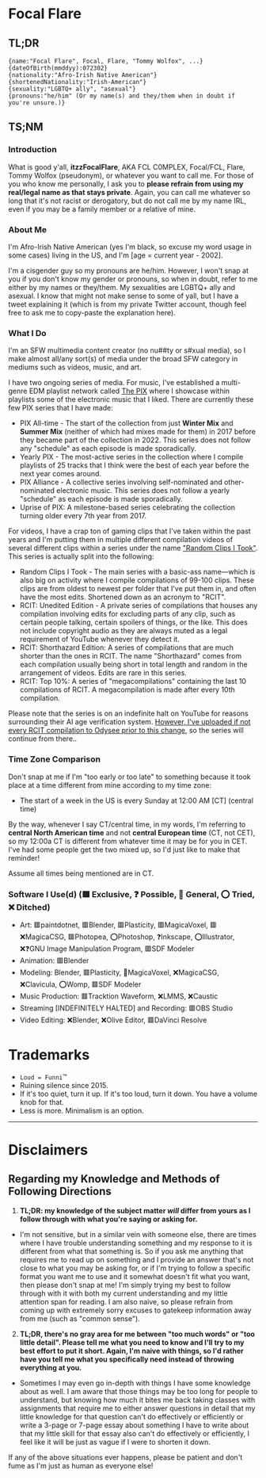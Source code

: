 <!-- aboutMe.md -->
# Focal Flare

##  TL;DR
```
{name:"Focal Flare", Focal, Flare, "Tommy Wolfox", ...}
{dateOfBirth(mmddyy):072302}
{nationality:"Afro-Irish Native American"}
{shortenedNationality:"Irish-American"}
{sexuality:"LGBTQ+ ally", "asexual"}
{pronouns:"he/him" (Or my name(s) and they/them when in doubt if you're unsure.)}
```

## TS;NM
### Introduction
What is good y'all, **itzzFocalFlare**, AKA FCL C0MPLEX, Focal/FCL, Flare, Tommy Wolfox (pseudonym), or whatever you want to call me.
For those of you who know me personally, I ask you to **please refrain from using my real/legal name as that stays private**. Again, you can call me whatever so long that it's not racist or derogatory, but do not call me by my name IRL, even if you may be a family member or a relative of mine.

### About Me

I'm Afro-Irish Native American (yes I'm  black, so excuse my word usage in some cases) living in the US, and I'm [age = current year - 2002].

I'm a cisgender guy so my pronouns are he/him. However, I won't snap at you if you don't know my gender or pronouns, so when in doubt, refer to me either by my names or they/them. My sexualities are LGBTQ+ ally and asexual. I know that might not make sense to some of yall, but I have a tweet explaining it (which is from my private Twitter account, though feel free to ask me to copy-paste the explanation here).

### What I Do

I'm an SFW multimedia content creator (no nu##ty or s#xual media), so I make almost all/any sort(s) of media under the broad SFW category in mediums such as videos, music, and art.

I have two ongoing series of media. For music, I've established a multi-genre EDM playlist network called [The PIX](https://sites.google.com/view/thepix/home?authuser=0) where I showcase within playlists some of the electronic music that I liked. There are currently these few PIX series that I have made:
* PIX All-time - The start of the collection from just **Winter Mix** and **Summer Mix** (neither of which had mixes made for them) in 2017 before they became part of the collection in 2022. This series does not follow any "schedule" as each episode is made sporadically.
* Yearly PIX - The most-active series in the collection where I compile playlists of 25 tracks that I think were the best of each year before the next year comes around.
* PIX Alliance - A collective series involving self-nominated and other-nominated electronic music. This series does not follow a yearly "schedule" as each episode is made sporadically.
* Uprise of PIX: A milestone-based series celebrating the collection turning older every 7th year from 2017.

 For videos, I have a crap ton of gaming clips that I've taken within the past years and I'm putting them in multiple different compilation videos of several different clips within a series under the name ["Random Clips I Took"](https://www.youtube.com/playlist?list=PLHTN9xwaE13jvWsPhwYjJERQV-AJec0_d). This series is actually split into the following:
* Random Clips I Took - The main series with a basic-ass name—which is also big on activity where I compile compilations of 99-100 clips. These clips are from oldest to newest per folder that I've put them in, and often have the most edits. Shortened down as an acronym to "RCIT".
* RCIT: Unedited Edition - A private series of compilations that houses any compilation involving edits for excluding parts of any clip, such as certain people talking, certain spoilers of things, or the like. This does not include copyright audio as they are always muted as a legal requirement of YouTube whenever they detect it.
* RCIT: Shorthazard Edition: A series of compilations that are much shorter than the ones in RCIT. The name "Shorthazard" comes from each compilation usually being short in total length and random in the arrangement of videos. Edits are rare in this series.
* RCIT: Top 10%: A series of "megacompilations" containing the last 10 compilations of RCIT. A megacompilation is made after every 10th compilation.

Please note that the series is on an indefinite halt on YouTube for reasons surrounding their AI age verification system. [However, I've uploaded if not every RCIT compilation to Odysee prior to this change](https://odysee.com/@itzzFocalFlare:f/Random-Clips-I-Took:9?r=QZHU6SNWfrSM2dALbEHncXqF7vR5qQL8&lid=97436e5a1e70a40fd8deff2ca00f5919b0c09896), so the series will continue from there..

### Time Zone Comparison
Don't snap at me if I'm "too early or too late" to something because it took place at a time different from mine according to my time zone:
* The start of a week in the US is every Sunday at 12:00 AM [CT] (central time)

By the way, whenever I say CT/central time, in my words, I'm referring to **central North American time** and not **central European time** (CT, not CET), so my 12:00a CT is different from whatever time it may be for you in CET. I've had some people get the two mixed up, so I'd just like to make that reminder!

Assume all times being mentioned are in CT.

### Software I Use(d) (🟥 Exclusive, ❓️ Possible, 🔴 General, ⭕ Tried, ❌ Ditched)
- Art: 🟥paintdotnet, 🟥Blender, 🟥Plasticity, 🟥MagicaVoxel, 🟥❌️MagicaCSG, 🟥Photopea, ⭕Photoshop, ❓️Inkscape, ⭕Illustrator, ❌️❓️GNU Image Manipulation Program, 🟥SDF Modeler
- Animation: 🟥Blender
- Modeling: Blender, 🟥Plasticity, 🔴MagicaVoxel, ❌️MagicaCSG, ❌Clavicula, ⭕Womp, 🟥SDF Modeler
- Music Production: 🟥Tracktion Waveform, ❌️LMMS, ❌️Caustic
- Streaming [INDEFINITELY HALTED] and Recording: 🟥OBS Studio
- Video Editing: ❌Blender, ❌️Olive Editor, 🟥DaVinci Resolve

# Trademarks
* `Loud = Funni`™️
* Ruining silence since 2015.
* If it's too quiet, turn it up. If it's too loud, turn it down. You have a volume knob for that.
* Less is more. Minimalism is an option.

---

# Disclaimers
## Regarding my Knowledge and Methods of Following Directions
1. **TL;DR: my knowledge of the subject matter *will* differ from yours as I follow through with what you're saying or asking for.**
  * I'm not sensitive, but in a similar vein with someone else, there are times where I have trouble understanding something and my response to it is different from what that something is. So if you ask me anything that requires me to read up on something and I provide an answer that's not close to what you may be asking for, or if I'm trying to follow a specific format you want me to use and it somewhat doesn't fit what you want, then please don't snap at me! I'm simply trying my best to follow through with it with both my current understanding and my little attention span for reading. I am also naive, so please refrain from coming up with extremely sorry excuses to gatekeep information away from me (such as "common sense").

2. **TL;DR, there's no gray area for me between "too much words" or "too little detail". Please tell me what you need to know and I'll try to my best effort to put it short. Again, I'm naive with things, so I'd rather have you tell me what you specifically need instead of throwing everything at you.**
  * Sometimes I may even go in-depth with things I have some knowledge about as well. I am aware that those things may be too long for people to understand, but knowing how much it bites me back taking classes with assignments that require me to either answer questions in detail that my little knowledge for that question can't do effectively or efficiently or write a 3-page or 7-page essay about something I have to write about that my little skill for that essay also can't do effectively or efficiently, I feel like it will be just as vague if I were to shorten it down.

If any of the above situations ever happens, please be patient and don't fume as I'm just as human as everyone else!

